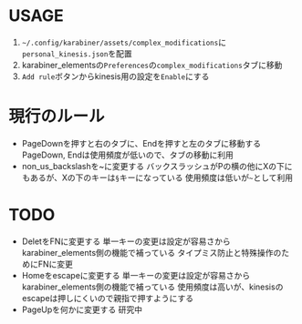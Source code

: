 # USAGE

1. `~/.config/karabiner/assets/complex_modifications`に`personal_kinesis.json`を配置
2. karabiner_elementsの`Preferences`の`complex_modifications`タブに移動
3. `Add rule`ボタンからkinesis用の設定を`Enable`にする

# 現行のルール

* PageDownを押すと右のタブに、Endを押すと左のタブに移動する
  PageDown, Endは使用頻度が低いので、タブの移動に利用
* non_us_backslashを~に変更する
  バックスラッシュがPの横の他にXの下にもあるが、Xの下のキーは`§`キーになっている
  使用頻度は低いが`~`として利用

# TODO

* DeletをFNに変更する
  単一キーの変更は設定が容易さからkarabiner_elements側の機能で補っている
  タイプミス防止と特殊操作のためにFNに変更
* Homeをescapeに変更する
  単一キーの変更は設定が容易さからkarabiner_elements側の機能で補っている
  使用頻度は高いが、kinesisのescapeは押しにくいので親指で押すようにする
* PageUpを何かに変更する
  研究中
